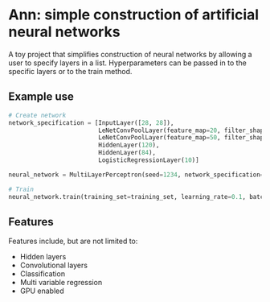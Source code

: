 # Ann: simple construction of artificial neural networks
A toy project that simplifies construction of neural networks by allowing a user to specify layers in a list. Hyperparameters can be passed in to the specific layers or to the train method.

## Example use
```python
# Create network
network_specification = [InputLayer([28, 28]),
                         LeNetConvPoolLayer(feature_map=20, filter_shape=(5, 5), pool_size=(2, 2)),
                         LeNetConvPoolLayer(feature_map=50, filter_shape=(5, 5), pool_size=(2, 2)),
                         HiddenLayer(120),
                         HiddenLayer(84),
                         LogisticRegressionLayer(10)]

neural_network = MultiLayerPerceptron(seed=1234, network_specification=network_specification)

# Train
neural_network.train(training_set=training_set, learning_rate=0.1, batch_size=500, iterations=50)
```

## Features
Features include, but are not limited to:
- Hidden layers
- Convolutional layers
- Classification
- Multi variable regression
- GPU enabled